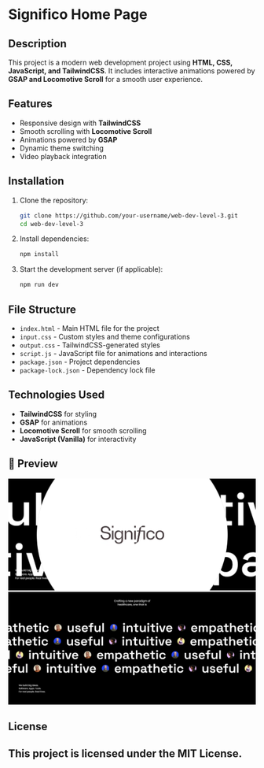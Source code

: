 # Significo Home Page 

## Description  
This project is a modern web development project using **HTML, CSS, JavaScript, and TailwindCSS**. It includes interactive animations powered by **GSAP and Locomotive Scroll** for a smooth user experience.  

## Features  
- Responsive design with **TailwindCSS**  
- Smooth scrolling with **Locomotive Scroll**  
- Animations powered by **GSAP**  
- Dynamic theme switching  
- Video playback integration  

## Installation  

1. Clone the repository:  
   ```bash
   git clone https://github.com/your-username/web-dev-level-3.git
   cd web-dev-level-3
   ```
2. Install dependencies:  
   ```bash
   npm install
   ```
3. Start the development server (if applicable):  
   ```bash
   npm run dev
   ```

## File Structure  
- `index.html` - Main HTML file for the project  
- `input.css` - Custom styles and theme configurations  
- `output.css` - TailwindCSS-generated styles  
- `script.js` - JavaScript file for animations and interactions  
- `package.json` - Project dependencies  
- `package-lock.json` - Dependency lock file  

## Technologies Used  
- **TailwindCSS** for styling  
- **GSAP** for animations  
- **Locomotive Scroll** for smooth scrolling  
- **JavaScript (Vanilla)** for interactivity  

## 📸 Preview  

![Weather App](https://github.com/AbhishekIssei/Web-Development-Projects/blob/4e8e8030842ad39c3deeaa2dc50c9bbcda20c593/Significo-Website%20Project/significo.png)
![Weather App](https://github.com/AbhishekIssei/Web-Development-Projects/blob/d83cb611cc3acb6db97b6e7a809e81a80f0a3b55/Significo-Website%20Project/significo1.png)

## License  
This project is licensed under the **MIT License**.
---

